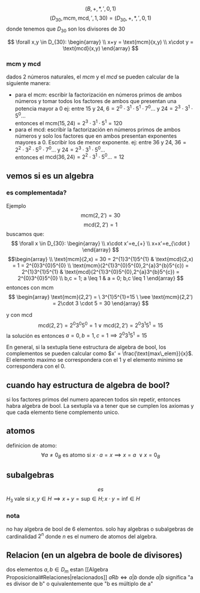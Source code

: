 $$
(B,+,*,',0,1)
$$
$$
(D_{30},\text{mcm},\text{mcd},',1,30) = (D_{30},+,*,',0,1)
$$
donde tenemos que $D_{30}$ son los divisores de $30$

$$
\forall x,y \in D_{30}: \begin{array} \\
x+y = \text{mcm}(x,y) \\
x\cdot y = \text{mcd}(x,y)
\end{array}
$$
### mcm y mcd
dados 2 números naturales, el *mcm* y el *mcd* se pueden calcular de la siguiente manera:  
* para el mcm: escribir la factorización en números primos de ambos números y tomar todos los factores de ambos que presentan una potencia mayor a 0 
ej: entre 15 y 24, $6 = 2^{0}\cdot3^{1}\cdot5^{1}\cdot 7^{0}\dots$ y $24 = 2^{3}\cdot 3^{1}\cdot 5^{0}\dots$  
entonces el $\text{mcm}(15,24) = 2^{3}\cdot 3^{1} \cdot 5^{1} = 120$ 
* para el mcd: escribir la factorización en números primos de ambos números y solo los factores que en ambos presentan exponentes mayores a 0. Escribir los de menor exponente.
ej: entre 36 y 24,  $36 = 2^{2}\cdot3^{2}\cdot5^{0}\cdot 7^{0}\dots$ y $24 = 2^{3}\cdot 3^{1}\cdot 5^{0}\dots$   
entonces el $\text{mcd}(36,24) = 2^{2}\cdot 3^{1}\cdot 5^{0}\dots = 12$

## vemos si es un algebra
### es complementada?
Ejemplo
$$
\text{mcm}(2,2') = 30
$$
$$
\text{mcd}(2,2')=1
$$
buscamos que:
$$
\forall x \in D_{30}: \begin{array} \\
x\cdot x'=e_{+} \\
x+x'=e_{\cdot }
\end{array}
$$
$$\begin{array} \\
\text{mcm}(2,x) = 30 = 2^{1}3^{1}5^{1}  & \text{mcd}(2,x) = 1 = 2^{0}3^{0}5^{0} \\
\text{mcm}(2^{1}3^{0}5^{0},2^{a}3^{b}5^{c}) = 2^{1}3^{1}5^{1}  & \text{mcd}(2^{1}3^{0}5^{0},2^{a}3^{b}5^{c}) = 2^{0}3^{0}5^{0} \\
b,c = 1; a \leq 1 & a = 0; b,c \leq 1 
\end{array}
$$
entonces con mcm
$$
\begin{array}
\text{mcm}(2,2') =  \  3^{1}5^{1}=15 \ \vee \text{mcm}(2,2') = 2\cdot 3 \cdot 5 = 30
\end{array}
$$

y con mcd
$$
\text{mcd}(2,2') = 2^{0}3^{0}5^{0} = 1 \ \vee \ \text{mcd}(2,2') = 2^{0}3^{1}5^{1} = 15  
$$
la solución es entonces $a=0, b=1, c=1 \implies 2^{0}3^{1}5^{1}=15$

En general, si la sextupla tiene estructura de algebra de bool, los complementos se pueden calcular como $x' = \frac{\text{max\_elem}}{x}$. El elemento maximo se correspondera con el 1 y el elemento minimo se correspondera con el 0.

## cuando hay estructura de algebra de bool?
si los factores primos del numero aparecen todos sin repetir, entonces habra algebra de bool. La sextupla va a tener que se cumplen los axiomas y que cada elemento tiene complemento unico.

## atomos
definicion de atomo:
$$
\forall a \neq 0_B \text{ es atomo si } x \cdot a=x \implies x=a \ \vee x=0_B
$$
## subalgebras
$$
es
$$
$H_3$ vale si $x,y \in H \implies x+y = \text{sup} \in H; x\cdot y = \text{inf} \in H$

### nota
no hay algebra de bool de 6 elementos. solo hay algebras o subalgebras de cardinalidad $2^{n}$ donde $n$ es el numero de atomos del algebra.

## Relacion (en un algebra de boole de divisores)
dos elementos $a,b \in D_{m}$ estan [[Algebra Proposicional#Relaciones|relacionados]] $a\text{R}b \iff a|b$ donde $a|b$ significa "a es divisor de b" o quivalentemente que "b es múltiplo de a" 